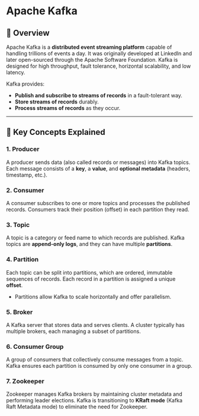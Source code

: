 # Apache Kafka
## 📘 Overview
Apache Kafka is a **distributed event streaming platform** capable of handling trillions of events a day. It was originally developed at LinkedIn and later open-sourced through the Apache Software Foundation. Kafka is designed for high throughput, fault tolerance, horizontal scalability, and low latency.

Kafka provides:

- **Publish and subscribe to streams of records** in a fault-tolerant way.
- **Store streams of records** durably.
- **Process streams of records** as they occur.
---

## 📌 Key Concepts Explained
### 1. **Producer**
A producer sends data (also called records or messages) into Kafka topics. Each message consists of a **key**, a **value**, and **optional metadata** (headers, timestamp, etc.).

### 2. **Consumer**
A consumer subscribes to one or more topics and processes the published records. Consumers track their position (offset) in each partition they read.

### 3. **Topic**
A topic is a category or feed name to which records are published. Kafka topics are **append-only logs**, and they can have multiple **partitions**.

### 4. **Partition**
Each topic can be split into partitions, which are ordered, immutable sequences of records. Each record in a partition is assigned a unique **offset**.

- Partitions allow Kafka to scale horizontally and offer parallelism.
### 5. **Broker**
A Kafka server that stores data and serves clients. A cluster typically has multiple brokers, each managing a subset of partitions.

### 6. **Consumer Group**
A group of consumers that collectively consume messages from a topic. Kafka ensures each partition is consumed by only one consumer in a group.

### 7. **Zookeeper**
Zookeeper manages Kafka brokers by maintaining cluster metadata and performing leader elections. Kafka is transitioning to **KRaft mode** (Kafka Raft Metadata mode) to eliminate the need for Zookeeper.

